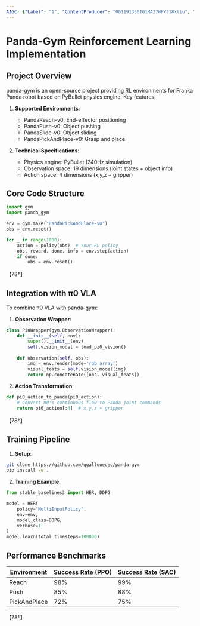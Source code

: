 ```yaml
---
AIGC: {"Label": "1", "ContentProducer": "001191330101MA27WPYJ18xliu", "ProduceID": "2afa31f3-7701-4c23-a666-dfa51bea2369", "ReserveCode1": "iflow", "ContentPropagator": "iflow", "PropagateID": "iflow", "ReserveCode2": "iflow"}
---
```


# Panda-Gym Reinforcement Learning Implementation

## Project Overview
panda-gym is an open-source project providing RL environments for Franka Panda robot based on PyBullet physics engine. Key features:

1. **Supported Environments**:
   - PandaReach-v0: End-effector positioning
   - PandaPush-v0: Object pushing
   - PandaSlide-v0: Object sliding
   - PandaPickAndPlace-v0: Grasp and place

2. **Technical Specifications**:
   - Physics engine: PyBullet (240Hz simulation)
   - Observation space: 19 dimensions (joint states + object info)
   - Action space: 4 dimensions (x,y,z + gripper)

## Core Code Structure
```python
import gym
import panda_gym

env = gym.make("PandaPickAndPlace-v0")
obs = env.reset()

for _ in range(1000):
    action = policy(obs)  # Your RL policy
    obs, reward, done, info = env.step(action)
    if done:
        obs = env.reset()
```
【78†】

## Integration with π0 VLA
To combine π0 VLA with panda-gym:

1. **Observation Wrapper**:
```python
class Pi0Wrapper(gym.ObservationWrapper):
    def __init__(self, env):
        super().__init__(env)
        self.vision_model = load_pi0_vision()
        
    def observation(self, obs):
        img = env.render(mode='rgb_array')
        visual_feats = self.vision_model(img)
        return np.concatenate([obs, visual_feats])
```

2. **Action Transformation**:
```python
def pi0_action_to_panda(pi0_action):
    # Convert π0's continuous flow to Panda joint commands
    return pi0_action[:4]  # x,y,z + gripper
```
【78†】

## Training Pipeline
1. **Setup**:
```bash
git clone https://github.com/qgallouedec/panda-gym
pip install -e .
```

2. **Training Example**:
```python
from stable_baselines3 import HER, DDPG

model = HER(
    policy="MultiInputPolicy",
    env=env,
    model_class=DDPG,
    verbose=1
)
model.learn(total_timesteps=100000)
```

## Performance Benchmarks
| Environment | Success Rate (PPO) | Success Rate (SAC) |
|-------------|-------------------|-------------------|
| Reach       | 98%               | 99%               |
| Push        | 85%               | 88%               |
| PickAndPlace| 72%               | 75%               |
【78†】